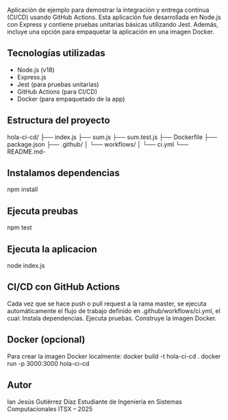 
Aplicación de ejemplo para demostrar la integración y entrega continua (CI/CD) usando GitHub Actions. Esta aplicación fue desarrollada en Node.js con Express y contiene pruebas unitarias básicas utilizando Jest. Además, incluye una opción para empaquetar la aplicación en una imagen Docker.

## Tecnologías utilizadas
- Node.js (v18)
- Express.js
- Jest (para pruebas unitarias)
- GitHub Actions (para CI/CD)
- Docker (para empaquetado de la app)

## Estructura del proyecto

hola-ci-cd/ 
├── index.js 
├── sum.js 
├── sum.test.js 
├── Dockerfile 
├── package.json 
├── .github/ 
│ 
└── workflows/ 
│ 
└── ci.yml 
└── README.md-

## Instalamos dependencias 
npm install

## Ejecuta preubas
npm test

## Ejecuta la aplicacion
node index.js

## CI/CD con GitHub Actions
Cada vez que se hace push o pull request a la rama master, se ejecuta automáticamente el flujo de trabajo definido en .github/workflows/ci.yml, el cual:
Instala dependencias.
Ejecuta pruebas.
Construye la imagen Docker.

## Docker (opcional)
Para crear la imagen Docker localmente:
docker build -t hola-ci-cd .
docker run -p 3000:3000 hola-ci-cd

## Autor 
Ian Jesús Gutiérrez Díaz
Estudiante de Ingeniería en Sistemas Computacionales
ITSX – 2025
